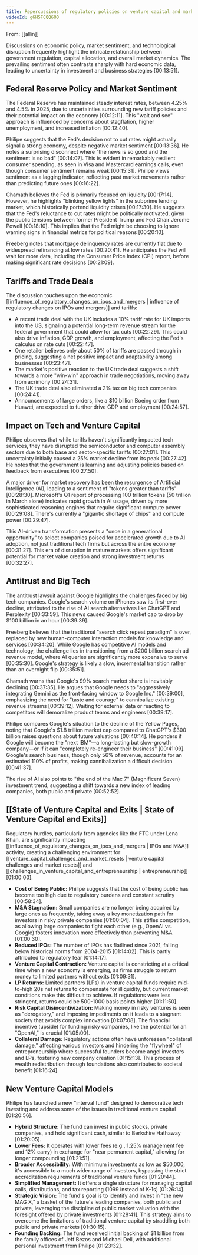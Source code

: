 ```yaml
---
title: Repercussions of regulatory policies on venture capital and market growth
videoId: g6HSFCQQ6O0
---
```


From: [[allin]] <br/> 

Discussions on economic policy, market sentiment, and technological disruption frequently highlight the intricate relationship between government regulation, capital allocation, and overall market dynamics. The prevailing sentiment often contrasts sharply with hard economic data, leading to uncertainty in investment and business strategies <a class="yt-timestamp" data-t="00:13:51">[00:13:51]</a>.

## Federal Reserve Policy and Market Sentiment

The Federal Reserve has maintained steady interest rates, between 4.25% and 4.5% in 2025, due to uncertainties surrounding new tariff policies and their potential impact on the economy <a class="yt-timestamp" data-t="00:12:11">[00:12:11]</a>. This "wait and see" approach is influenced by concerns about stagflation, higher unemployment, and increased inflation <a class="yt-timestamp" data-t="00:12:40">[00:12:40]</a>.

Philipe suggests that the Fed's decision not to cut rates might actually signal a strong economy, despite negative market sentiment <a class="yt-timestamp" data-t="00:13:36">[00:13:36]</a>. He notes a surprising disconnect where "the news is so good and the sentiment is so bad" <a class="yt-timestamp" data-t="00:14:07">[00:14:07]</a>. This is evident in remarkably resilient consumer spending, as seen in Visa and Mastercard earnings calls, even though consumer sentiment remains weak <a class="yt-timestamp" data-t="00:15:31">[00:15:31]</a>. Philipe views sentiment as a lagging indicator, reflecting past market movements rather than predicting future ones <a class="yt-timestamp" data-t="00:16:22">[00:16:22]</a>.

Chamath believes the Fed is primarily focused on liquidity <a class="yt-timestamp" data-t="00:17:14">[00:17:14]</a>. However, he highlights "blinking yellow lights" in the subprime lending market, which historically portend liquidity crises <a class="yt-timestamp" data-t="00:17:30">[00:17:30]</a>. He suggests that the Fed's reluctance to cut rates might be politically motivated, given the public tensions between former President Trump and Fed Chair Jerome Powell <a class="yt-timestamp" data-t="00:18:10">[00:18:10]</a>. This implies that the Fed might be choosing to ignore warning signs in financial metrics for political reasons <a class="yt-timestamp" data-t="00:20:10">[00:20:10]</a>.

Freeberg notes that mortgage delinquency rates are currently flat due to widespread refinancing at low rates <a class="yt-timestamp" data-t="00:20:41">[00:20:41]</a>. He anticipates the Fed will wait for more data, including the Consumer Price Index (CPI) report, before making significant rate decisions <a class="yt-timestamp" data-t="00:21:09">[00:21:09]</a>.

## Tariffs and Trade Deals

The discussion touches upon the economic [[influence_of_regulatory_changes_on_ipos_and_mergers | influence of regulatory changes on IPOs and mergers]] and tariffs:
*   A recent trade deal with the UK includes a 10% tariff rate for UK imports into the US, signaling a potential long-term revenue stream for the federal government that could allow for tax cuts <a class="yt-timestamp" data-t="00:22:29">[00:22:29]</a>. This could also drive inflation, GDP growth, and employment, affecting the Fed's calculus on rate cuts <a class="yt-timestamp" data-t="00:22:47">[00:22:47]</a>.
*   One retailer believes only about 50% of tariffs are passed through in pricing, suggesting a net positive impact and adaptability among businesses <a class="yt-timestamp" data-t="00:23:47">[00:23:47]</a>.
*   The market's positive reaction to the UK trade deal suggests a shift towards a more "win-win" approach in trade negotiations, moving away from acrimony <a class="yt-timestamp" data-t="00:24:31">[00:24:31]</a>.
*   The UK trade deal also eliminated a 2% tax on big tech companies <a class="yt-timestamp" data-t="00:24:41">[00:24:41]</a>.
*   Announcements of large orders, like a $10 billion Boeing order from Huawei, are expected to further drive GDP and employment <a class="yt-timestamp" data-t="00:24:57">[00:24:57]</a>.

## Impact on Tech and Venture Capital

Philipe observes that while tariffs haven't significantly impacted tech services, they have disrupted the semiconductor and computer assembly sectors due to both base and sector-specific tariffs <a class="yt-timestamp" data-t="00:27:01">[00:27:01]</a>. This uncertainty initially caused a 25% market decline from its peak <a class="yt-timestamp" data-t="00:27:42">[00:27:42]</a>. He notes that the government is learning and adjusting policies based on feedback from executives <a class="yt-timestamp" data-t="00:27:50">[00:27:50]</a>.

A major driver for market recovery has been the resurgence of Artificial Intelligence (AI), leading to a sentiment of "tokens greater than tariffs" <a class="yt-timestamp" data-t="00:28:30">[00:28:30]</a>. Microsoft's Q1 report of processing 100 trillion tokens (50 trillion in March alone) indicates rapid growth in AI usage, driven by more sophisticated reasoning engines that require significant compute power <a class="yt-timestamp" data-t="00:29:08">[00:29:08]</a>. There's currently a "gigantic shortage of chips" and compute power <a class="yt-timestamp" data-t="00:29:47">[00:29:47]</a>.

This AI-driven transformation presents a "once in a generational opportunity" to select companies poised for accelerated growth due to AI adoption, not just traditional tech firms but across the entire economy <a class="yt-timestamp" data-t="00:31:27">[00:31:27]</a>. This era of disruption in mature markets offers significant potential for market value creation and strong investment returns <a class="yt-timestamp" data-t="00:32:27">[00:32:27]</a>.

## Antitrust and Big Tech

The antitrust lawsuit against Google highlights the challenges faced by big tech companies. Google's search volume on iPhones saw its first-ever decline, attributed to the rise of AI search alternatives like ChatGPT and Perplexity <a class="yt-timestamp" data-t="00:33:59">[00:33:59]</a>. This news caused Google's market cap to drop by $100 billion in an hour <a class="yt-timestamp" data-t="00:39:39">[00:39:39]</a>.

Freeberg believes that the traditional "search click repeat paradigm" is over, replaced by new human-computer interaction models for knowledge and services <a class="yt-timestamp" data-t="00:34:20">[00:34:20]</a>. While Google has competitive AI models and technology, the challenge lies in transitioning from a $200 billion search ad revenue model, where AI queries are significantly more expensive to serve <a class="yt-timestamp" data-t="00:35:30">[00:35:30]</a>. Google's strategy is likely a slow, incremental transition rather than an overnight flip <a class="yt-timestamp" data-t="00:35:51">[00:35:51]</a>.

Chamath warns that Google's 99% search market share is inevitably declining <a class="yt-timestamp" data-t="00:37:35">[00:37:35]</a>. He argues that Google needs to "aggressively integrating Gemini as the front-facing window to Google Inc." <a class="yt-timestamp" data-t="00:39:00">[00:39:00]</a>, emphasizing the need for "taste and courage" to cannibalize existing revenue streams <a class="yt-timestamp" data-t="00:39:12">[00:39:12]</a>. Waiting for external data or reacting to competitors will demoralize product teams and engineers <a class="yt-timestamp" data-t="00:39:17">[00:39:17]</a>.

Philipe compares Google's situation to the decline of the Yellow Pages, noting that Google's $1.8 trillion market cap compared to ChatGPT's $300 billion raises questions about future valuations <a class="yt-timestamp" data-t="00:40:14">[00:40:14]</a>. He ponders if Google will become the "next IBM"—a long-lasting but slow-growth company—or if it can "completely re-engineer their business" <a class="yt-timestamp" data-t="00:41:09">[00:41:09]</a>. Google's search business, though only 56% of revenue, accounts for an estimated 110% of profits, making cannibalization a difficult decision <a class="yt-timestamp" data-t="00:41:37">[00:41:37]</a>.

The rise of AI also points to "the end of the Mac 7" (Magnificent Seven) investment trend, suggesting a shift towards a new index of leading companies, both public and private <a class="yt-timestamp" data-t="00:52:52">[00:52:52]</a>.

## [[State of Venture Capital and Exits | State of Venture Capital and Exits]]

Regulatory hurdles, particularly from agencies like the FTC under Lena Khan, are significantly impacting [[influence_of_regulatory_changes_on_ipos_and_mergers | IPOs and M&A]] activity, creating a challenging environment for [[venture_capital_challenges_and_market_resets | venture capital challenges and market resets]] and [[challenges_in_venture_capital_and_entrepreneurship | entrepreneurship]] <a class="yt-timestamp" data-t="01:00:00">[01:00:00]</a>.
*   **Cost of Being Public:** Philipe suggests that the cost of being public has become too high due to regulatory burdens and constant scrutiny <a class="yt-timestamp" data-t="00:58:34">[00:58:34]</a>.
*   **M&A Stagnation:** Small companies are no longer being acquired by large ones as frequently, taking away a key monetization path for investors in risky private companies <a class="yt-timestamp" data-t="01:00:04">[01:00:04]</a>. This stifles competition, as allowing large companies to fight each other (e.g., OpenAI vs. Google) fosters innovation more effectively than preventing M&A <a class="yt-timestamp" data-t="01:00:30">[01:00:30]</a>.
*   **Reduced IPOs:** The number of IPOs has flatlined since 2021, falling below historical norms from 2004-2015 <a class="yt-timestamp" data-t="01:14:02">[01:14:02]</a>. This is partly attributed to regulatory fear <a class="yt-timestamp" data-t="01:14:17">[01:14:17]</a>.
*   **Venture Capital Contraction:** Venture capital is constricting at a critical time when a new economy is emerging, as firms struggle to return money to limited partners without exits <a class="yt-timestamp" data-t="01:09:31">[01:09:31]</a>.
*   **LP Returns:** Limited partners (LPs) in venture capital funds require mid-to-high 20s net returns to compensate for illiquidity, but current market conditions make this difficult to achieve. If regulations were less stringent, returns could be 500-1000 basis points higher <a class="yt-timestamp" data-t="01:11:50">[01:11:50]</a>.
*   **Risk Capital Disincentivization:** Making money in risky ventures is seen as "derogatory," and imposing impediments on it leads to a stagnant society that avoids complex innovation <a class="yt-timestamp" data-t="01:07:08">[01:07:08]</a>. The financial incentive (upside) for funding risky companies, like the potential for an "OpenAI," is crucial <a class="yt-timestamp" data-t="01:05:00">[01:05:00]</a>.
*   **Collateral Damage:** Regulatory actions often have unforeseen "collateral damage," affecting various investors and hindering the "flywheel" of entrepreneurship where successful founders become angel investors and LPs, fostering new company creation <a class="yt-timestamp" data-t="01:15:13">[01:15:13]</a>. This process of wealth redistribution through foundations also contributes to societal benefit <a class="yt-timestamp" data-t="01:16:24">[01:16:24]</a>.

## New Venture Capital Models

Philipe has launched a new "interval fund" designed to democratize tech investing and address some of the issues in traditional venture capital <a class="yt-timestamp" data-t="01:20:56">[01:20:56]</a>.
*   **Hybrid Structure:** The fund can invest in public stocks, private companies, and hold significant cash, similar to Berkshire Hathaway <a class="yt-timestamp" data-t="01:20:05">[01:20:05]</a>.
*   **Lower Fees:** It operates with lower fees (e.g., 1.25% management fee and 12% carry) in exchange for "near permanent capital," allowing for longer compounding <a class="yt-timestamp" data-t="01:21:51">[01:21:51]</a>.
*   **Broader Accessibility:** With minimum investments as low as $50,000, it's accessible to a much wider range of investors, bypassing the strict accreditation requirements of traditional venture funds <a class="yt-timestamp" data-t="01:20:44">[01:20:44]</a>.
*   **Simplified Management:** It offers a single structure for managing capital calls, distributions, and tax reporting (1099 instead of K-1s) <a class="yt-timestamp" data-t="01:26:14">[01:26:14]</a>.
*   **Strategic Vision:** The fund's goal is to identify and invest in "the new MAG X," a basket of the future's leading companies, both public and private, leveraging the discipline of public market valuation with the foresight offered by private investments <a class="yt-timestamp" data-t="01:28:41">[01:28:41]</a>. This strategy aims to overcome the limitations of traditional venture capital by straddling both public and private markets <a class="yt-timestamp" data-t="01:30:15">[01:30:15]</a>.
*   **Founding Backing:** The fund received initial backing of $1 billion from the family offices of Jeff Bezos and Michael Dell, with additional personal investment from Philipe <a class="yt-timestamp" data-t="01:23:32">[01:23:32]</a>.